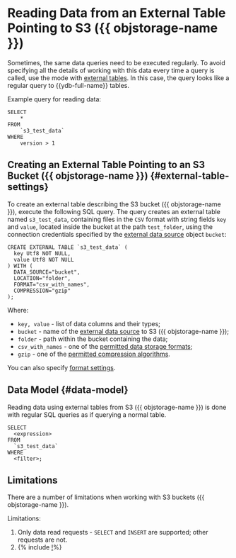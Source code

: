 # Reading Data from an External Table Pointing to S3 ({{ objstorage-name }})

Sometimes, the same data queries need to be executed regularly. To avoid specifying all the details of working with this data every time a query is called, use the mode with [external tables](../../datamodel/external_table.md). In this case, the query looks like a regular query to {{ydb-full-name}} tables.

Example query for reading data:

```yql
SELECT
    *
FROM
    `s3_test_data`
WHERE
    version > 1
```

## Creating an External Table Pointing to an S3 Bucket ({{ objstorage-name }}) {#external-table-settings}

To create an external table describing the S3 bucket ({{ objstorage-name }}), execute the following SQL query. The query creates an external table named `s3_test_data`, containing files in the `CSV` format with string fields `key` and `value`, located inside the bucket at the path `test_folder`, using the connection credentials specified by the [external data source](../../datamodel/external_data_source.md) object `bucket`:

```yql
CREATE EXTERNAL TABLE `s3_test_data` (
  key Utf8 NOT NULL,
  value Utf8 NOT NULL
) WITH (
  DATA_SOURCE="bucket",
  LOCATION="folder",
  FORMAT="csv_with_names",
  COMPRESSION="gzip"
);
```

Where:

- `key, value` - list of data columns and their types;
- `bucket` - name of the [external data source](../../datamodel/external_data_source.md) to S3 ({{ objstorage-name }});
- `folder` - path within the bucket containing the data;
- `csv_with_names` - one of the [permitted data storage formats](formats.md);
- `gzip` - one of the [permitted compression algorithms](formats.md#compression).

You can also specify [format settings](external_data_source.md#format_settings).

## Data Model {#data-model}

Reading data using external tables from S3 ({{ objstorage-name }}) is done with regular SQL queries as if querying a normal table.

```yql
SELECT
  <expression>
FROM
  `s3_test_data`
WHERE
  <filter>;
```

## Limitations

There are a number of limitations when working with S3 buckets ({{ objstorage-name }}).

Limitations:

1. Only data read requests - `SELECT` and `INSERT` are supported; other requests are not.
1. {% include [!](../_includes/datetime_limits.md)%}